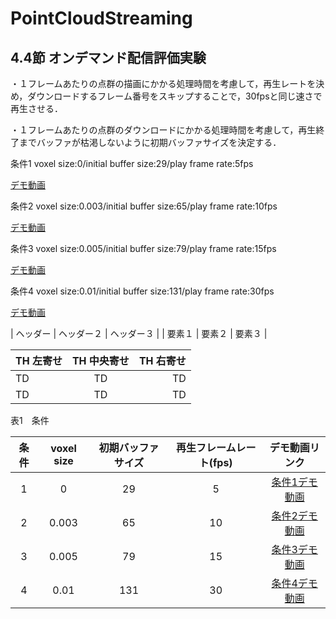 # PointCloudStreaming
## 4.4節 オンデマンド配信評価実験
・１フレームあたりの点群の描画にかかる処理時間を考慮して，再生レートを決め，ダウンロードするフレーム番号をスキップすることで，30fpsと同じ速さで再生させる．

・１フレームあたりの点群のダウンロードにかかる処理時間を考慮して，再生終了までバッファが枯渇しないように初期バッファサイズを決定する．

条件1 voxel size:0/initial buffer size:29/play frame rate:5fps

[デモ動画](https://waseda.box.com/s/j1j5r2h9y4u20q8sp215was04gda9xdw)

条件2 voxel size:0.003/initial buffer size:65/play frame rate:10fps

[デモ動画](https://waseda.box.com/s/y94tg5xyte84mzaf1dywkod5tw12j7pa)

条件3 voxel size:0.005/initial buffer size:79/play frame rate:15fps

[デモ動画](https://waseda.box.com/s/07o83jqg69dkn6p9dhgd95twe4whz925)

条件4 voxel size:0.01/initial buffer size:131/play frame rate:30fps

[デモ動画](https://waseda.box.com/s/8lx2g0xlujup4jwl3xk1y4qui5sl4bx0)

| ヘッダー | ヘッダー２ | ヘッダー３ |
| 要素１ | 要素２ | 要素３ |

| TH 左寄せ | TH 中央寄せ | TH 右寄せ |
| :--- | :---: | ---: |
| TD | TD | TD |
| TD | TD | TD |

表1　条件

| 条件 | voxel size | 初期バッファサイズ | 再生フレームレート(fps) | デモ動画リンク |
| :---: | :---: | :---: | :---: | :---: |
| 1 | 0 | 29 | 5 | [条件1デモ動画](https://waseda.box.com/s/j1j5r2h9y4u20q8sp215was04gda9xdw) |
| 2 | 0.003 | 65 | 10 | [条件2デモ動画](https://waseda.box.com/s/y94tg5xyte84mzaf1dywkod5tw12j7pa) |
| 3 | 0.005 | 79 | 15 | [条件3デモ動画](https://waseda.box.com/s/07o83jqg69dkn6p9dhgd95twe4whz925) |
| 4 | 0.01 | 131 | 30 | [条件4デモ動画](https://waseda.box.com/s/8lx2g0xlujup4jwl3xk1y4qui5sl4bx0) |
